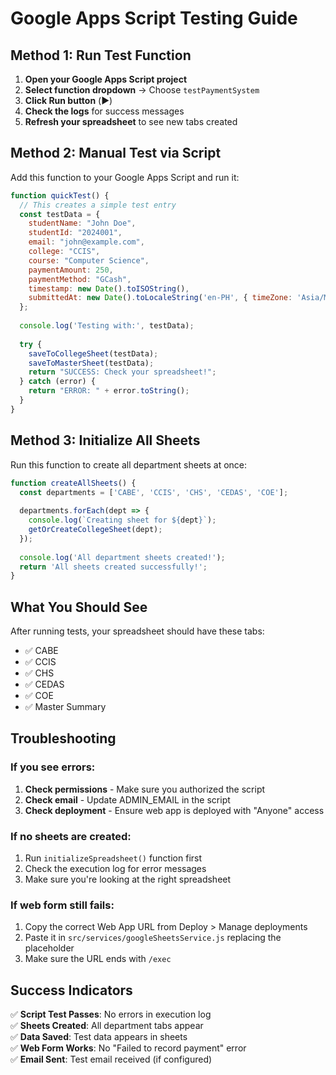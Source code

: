 # Google Apps Script Testing Guide

## Method 1: Run Test Function

1. **Open your Google Apps Script project**
2. **Select function dropdown** → Choose `testPaymentSystem`
3. **Click Run button** (▶️)
4. **Check the logs** for success messages
5. **Refresh your spreadsheet** to see new tabs created

## Method 2: Manual Test via Script

Add this function to your Google Apps Script and run it:

```javascript
function quickTest() {
  // This creates a simple test entry
  const testData = {
    studentName: "John Doe",
    studentId: "2024001", 
    email: "john@example.com",
    college: "CCIS",
    course: "Computer Science",
    paymentAmount: 250,
    paymentMethod: "GCash",
    timestamp: new Date().toISOString(),
    submittedAt: new Date().toLocaleString('en-PH', { timeZone: 'Asia/Manila' })
  };
  
  console.log('Testing with:', testData);
  
  try {
    saveToCollegeSheet(testData);
    saveToMasterSheet(testData);
    return "SUCCESS: Check your spreadsheet!";
  } catch (error) {
    return "ERROR: " + error.toString();
  }
}
```

## Method 3: Initialize All Sheets

Run this function to create all department sheets at once:

```javascript
function createAllSheets() {
  const departments = ['CABE', 'CCIS', 'CHS', 'CEDAS', 'COE'];
  
  departments.forEach(dept => {
    console.log(`Creating sheet for ${dept}`);
    getOrCreateCollegeSheet(dept);
  });
  
  console.log('All department sheets created!');
  return 'All sheets created successfully!';
}
```

## What You Should See

After running tests, your spreadsheet should have these tabs:
- ✅ CABE
- ✅ CCIS  
- ✅ CHS
- ✅ CEDAS
- ✅ COE
- ✅ Master Summary

## Troubleshooting

### If you see errors:
1. **Check permissions** - Make sure you authorized the script
2. **Check email** - Update ADMIN_EMAIL in the script
3. **Check deployment** - Ensure web app is deployed with "Anyone" access

### If no sheets are created:
1. Run `initializeSpreadsheet()` function first
2. Check the execution log for error messages
3. Make sure you're looking at the right spreadsheet

### If web form still fails:
1. Copy the correct Web App URL from Deploy > Manage deployments
2. Paste it in `src/services/googleSheetsService.js` replacing the placeholder
3. Make sure the URL ends with `/exec`

## Success Indicators

✅ **Script Test Passes**: No errors in execution log  
✅ **Sheets Created**: All department tabs appear  
✅ **Data Saved**: Test data appears in sheets  
✅ **Web Form Works**: No "Failed to record payment" error  
✅ **Email Sent**: Test email received (if configured)










